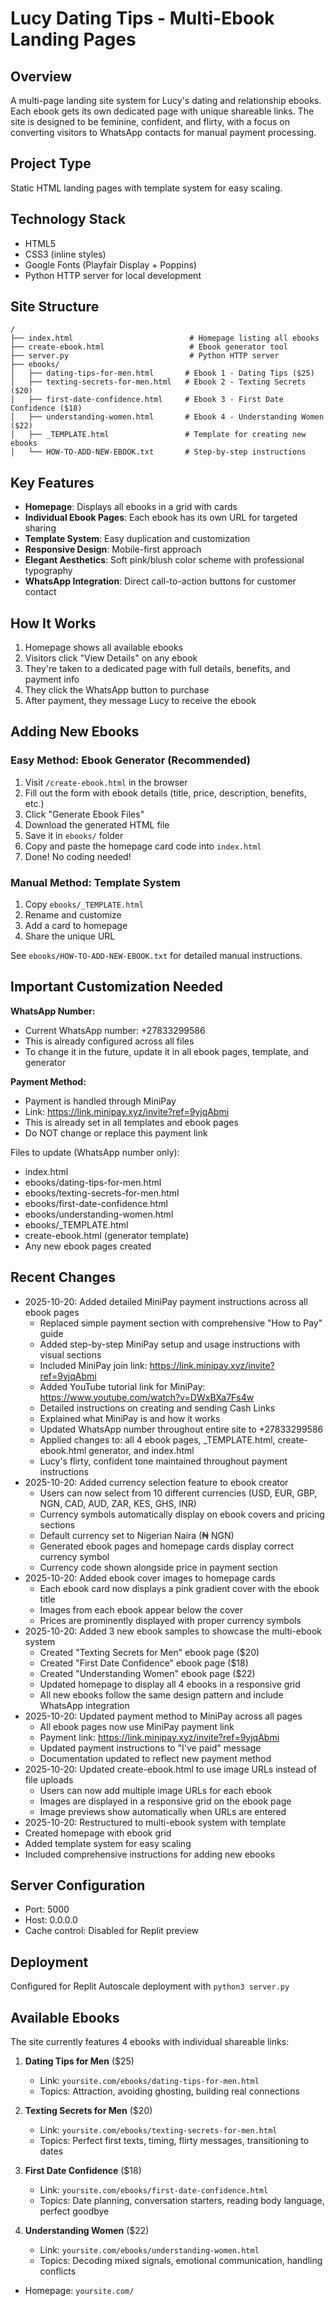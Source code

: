 # Lucy Dating Tips - Multi-Ebook Landing Pages

## Overview
A multi-page landing site system for Lucy's dating and relationship ebooks. Each ebook gets its own dedicated page with unique shareable links. The site is designed to be feminine, confident, and flirty, with a focus on converting visitors to WhatsApp contacts for manual payment processing.

## Project Type
Static HTML landing pages with template system for easy scaling.

## Technology Stack
- HTML5
- CSS3 (inline styles)
- Google Fonts (Playfair Display + Poppins)
- Python HTTP server for local development

## Site Structure
```
/
├── index.html                          # Homepage listing all ebooks
├── create-ebook.html                   # Ebook generator tool
├── server.py                           # Python HTTP server
├── ebooks/
│   ├── dating-tips-for-men.html       # Ebook 1 - Dating Tips ($25)
│   ├── texting-secrets-for-men.html   # Ebook 2 - Texting Secrets ($20)
│   ├── first-date-confidence.html     # Ebook 3 - First Date Confidence ($18)
│   ├── understanding-women.html       # Ebook 4 - Understanding Women ($22)
│   ├── _TEMPLATE.html                 # Template for creating new ebooks
│   └── HOW-TO-ADD-NEW-EBOOK.txt       # Step-by-step instructions
```

## Key Features
- **Homepage**: Displays all ebooks in a grid with cards
- **Individual Ebook Pages**: Each ebook has its own URL for targeted sharing
- **Template System**: Easy duplication and customization
- **Responsive Design**: Mobile-first approach
- **Elegant Aesthetics**: Soft pink/blush color scheme with professional typography
- **WhatsApp Integration**: Direct call-to-action buttons for customer contact

## How It Works
1. Homepage shows all available ebooks
2. Visitors click "View Details" on any ebook
3. They're taken to a dedicated page with full details, benefits, and payment info
4. They click the WhatsApp button to purchase
5. After payment, they message Lucy to receive the ebook

## Adding New Ebooks

### Easy Method: Ebook Generator (Recommended)
1. Visit `/create-ebook.html` in the browser
2. Fill out the form with ebook details (title, price, description, benefits, etc.)
3. Click "Generate Ebook Files"
4. Download the generated HTML file
5. Save it in `ebooks/` folder
6. Copy and paste the homepage card code into `index.html`
7. Done! No coding needed!

### Manual Method: Template System
1. Copy `ebooks/_TEMPLATE.html`
2. Rename and customize
3. Add a card to homepage
4. Share the unique URL

See `ebooks/HOW-TO-ADD-NEW-EBOOK.txt` for detailed manual instructions.

## Important Customization Needed
**WhatsApp Number:**
- Current WhatsApp number: +27833299586
- This is already configured across all files
- To change it in the future, update it in all ebook pages, template, and generator

**Payment Method:**
- Payment is handled through MiniPay
- Link: https://link.minipay.xyz/invite?ref=9yjqAbmi
- This is already set in all templates and ebook pages
- Do NOT change or replace this payment link

Files to update (WhatsApp number only):
- index.html
- ebooks/dating-tips-for-men.html
- ebooks/texting-secrets-for-men.html
- ebooks/first-date-confidence.html
- ebooks/understanding-women.html
- ebooks/_TEMPLATE.html
- create-ebook.html (generator template)
- Any new ebook pages created

## Recent Changes
- 2025-10-20: Added detailed MiniPay payment instructions across all ebook pages
  - Replaced simple payment section with comprehensive "How to Pay" guide
  - Added step-by-step MiniPay setup and usage instructions with visual sections
  - Included MiniPay join link: https://link.minipay.xyz/invite?ref=9yjqAbmi
  - Added YouTube tutorial link for MiniPay: https://www.youtube.com/watch?v=DWxBXa7Fs4w
  - Detailed instructions on creating and sending Cash Links
  - Explained what MiniPay is and how it works
  - Updated WhatsApp number throughout entire site to +27833299586
  - Applied changes to: all 4 ebook pages, _TEMPLATE.html, create-ebook.html generator, and index.html
  - Lucy's flirty, confident tone maintained throughout payment instructions
- 2025-10-20: Added currency selection feature to ebook creator
  - Users can now select from 10 different currencies (USD, EUR, GBP, NGN, CAD, AUD, ZAR, KES, GHS, INR)
  - Currency symbols automatically display on ebook covers and pricing sections
  - Default currency set to Nigerian Naira (₦ NGN)
  - Generated ebook pages and homepage cards display correct currency symbol
  - Currency code shown alongside price in payment section
- 2025-10-20: Added ebook cover images to homepage cards
  - Each ebook card now displays a pink gradient cover with the ebook title
  - Images from each ebook appear below the cover
  - Prices are prominently displayed with proper currency symbols
- 2025-10-20: Added 3 new ebook samples to showcase the multi-ebook system
  - Created "Texting Secrets for Men" ebook page ($20)
  - Created "First Date Confidence" ebook page ($18)
  - Created "Understanding Women" ebook page ($22)
  - Updated homepage to display all 4 ebooks in a responsive grid
  - All new ebooks follow the same design pattern and include WhatsApp integration
- 2025-10-20: Updated payment method to MiniPay across all pages
  - All ebook pages now use MiniPay payment link
  - Payment link: https://link.minipay.xyz/invite?ref=9yjqAbmi
  - Updated payment instructions to "I've paid" message
  - Documentation updated to reflect new payment method
- 2025-10-20: Updated create-ebook.html to use image URLs instead of file uploads
  - Users can now add multiple image URLs for each ebook
  - Images are displayed in a responsive grid on the ebook page
  - Image previews show automatically when URLs are entered
- 2025-10-20: Restructured to multi-ebook system with template
- Created homepage with ebook grid
- Added template system for easy scaling
- Included comprehensive instructions for adding new ebooks

## Server Configuration
- Port: 5000
- Host: 0.0.0.0
- Cache control: Disabled for Replit preview

## Deployment
Configured for Replit Autoscale deployment with `python3 server.py`

## Available Ebooks
The site currently features 4 ebooks with individual shareable links:

1. **Dating Tips for Men** ($25)
   - Link: `yoursite.com/ebooks/dating-tips-for-men.html`
   - Topics: Attraction, avoiding ghosting, building real connections

2. **Texting Secrets for Men** ($20)
   - Link: `yoursite.com/ebooks/texting-secrets-for-men.html`
   - Topics: Perfect first texts, timing, flirty messages, transitioning to dates

3. **First Date Confidence** ($18)
   - Link: `yoursite.com/ebooks/first-date-confidence.html`
   - Topics: Date planning, conversation starters, reading body language, perfect goodbye

4. **Understanding Women** ($22)
   - Link: `yoursite.com/ebooks/understanding-women.html`
   - Topics: Decoding mixed signals, emotional communication, handling conflicts

- Homepage: `yoursite.com/`
